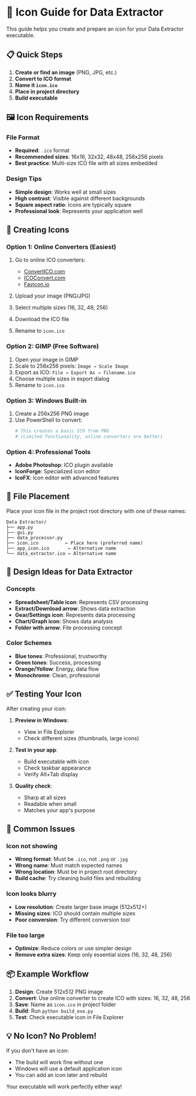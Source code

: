 # 🎨 Icon Guide for Data Extractor

This guide helps you create and prepare an icon for your Data Extractor executable.

## 📋 Quick Steps

1. **Create or find an image** (PNG, JPG, etc.)
2. **Convert to ICO format**
3. **Name it `icon.ico`**
4. **Place in project directory**
5. **Build executable**

## 🖼️ Icon Requirements

### File Format
- **Required**: `.ico` format
- **Recommended sizes**: 16x16, 32x32, 48x48, 256x256 pixels
- **Best practice**: Multi-size ICO file with all sizes embedded

### Design Tips
- **Simple design**: Works well at small sizes
- **High contrast**: Visible against different backgrounds
- **Square aspect ratio**: Icons are typically square
- **Professional look**: Represents your application well

## 🔧 Creating Icons

### Option 1: Online Converters (Easiest)
1. Go to online ICO converters:
   - [ConvertICO.com](https://convertico.com/)
   - [ICOConvert.com](https://icoconvert.com/)
   - [Favicon.io](https://favicon.io/)

2. Upload your image (PNG/JPG)
3. Select multiple sizes (16, 32, 48, 256)
4. Download the ICO file
5. Rename to `icon.ico`

### Option 2: GIMP (Free Software)
1. Open your image in GIMP
2. Scale to 256x256 pixels: `Image → Scale Image`
3. Export as ICO: `File → Export As → filename.ico`
4. Choose multiple sizes in export dialog
5. Rename to `icon.ico`

### Option 3: Windows Built-in
1. Create a 256x256 PNG image
2. Use PowerShell to convert:
   ```powershell
   # This creates a basic ICO from PNG
   # (Limited functionality, online converters are better)
   ```

### Option 4: Professional Tools
- **Adobe Photoshop**: ICO plugin available
- **IconForge**: Specialized icon editor
- **IcoFX**: Icon editor with advanced features

## 📁 File Placement

Place your icon file in the project root directory with one of these names:

```
Data Extractor/
├── app.py
├── gui.py
├── data_processor.py
├── icon.ico          ← Place here (preferred name)
├── app_icon.ico       ← Alternative name
└── data_extractor.ico ← Alternative name
```

## 🎨 Design Ideas for Data Extractor

### Concepts
- **Spreadsheet/Table icon**: Represents CSV processing
- **Extract/Download arrow**: Shows data extraction
- **Gear/Settings icon**: Represents data processing
- **Chart/Graph icon**: Shows data analysis
- **Folder with arrow**: File processing concept

### Color Schemes
- **Blue tones**: Professional, trustworthy
- **Green tones**: Success, processing
- **Orange/Yellow**: Energy, data flow
- **Monochrome**: Clean, professional

## ✅ Testing Your Icon

After creating your icon:

1. **Preview in Windows**:
   - View in File Explorer
   - Check different sizes (thumbnails, large icons)

2. **Test in your app**:
   - Build executable with icon
   - Check taskbar appearance
   - Verify Alt+Tab display

3. **Quality check**:
   - Sharp at all sizes
   - Readable when small
   - Matches your app's purpose

## 🚨 Common Issues

### Icon not showing
- **Wrong format**: Must be `.ico`, not `.png` or `.jpg`
- **Wrong name**: Must match expected names
- **Wrong location**: Must be in project root directory
- **Build cache**: Try cleaning build files and rebuilding

### Icon looks blurry
- **Low resolution**: Create larger base image (512x512+)
- **Missing sizes**: ICO should contain multiple sizes
- **Poor conversion**: Try different conversion tool

### File too large
- **Optimize**: Reduce colors or use simpler design
- **Remove extra sizes**: Keep only essential sizes (16, 32, 48, 256)

## 📦 Example Workflow

1. **Design**: Create 512x512 PNG image
2. **Convert**: Use online converter to create ICO with sizes: 16, 32, 48, 256
3. **Save**: Name as `icon.ico` in project folder
4. **Build**: Run `python build_exe.py`
5. **Test**: Check executable icon in File Explorer

## 💡 No Icon? No Problem!

If you don't have an icon:
- The build will work fine without one
- Windows will use a default application icon
- You can add an icon later and rebuild

Your executable will work perfectly either way! 